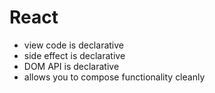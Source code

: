 # React

- view code is declarative
- side effect is declarative
- DOM API is declarative
- allows you to compose functionality cleanly
